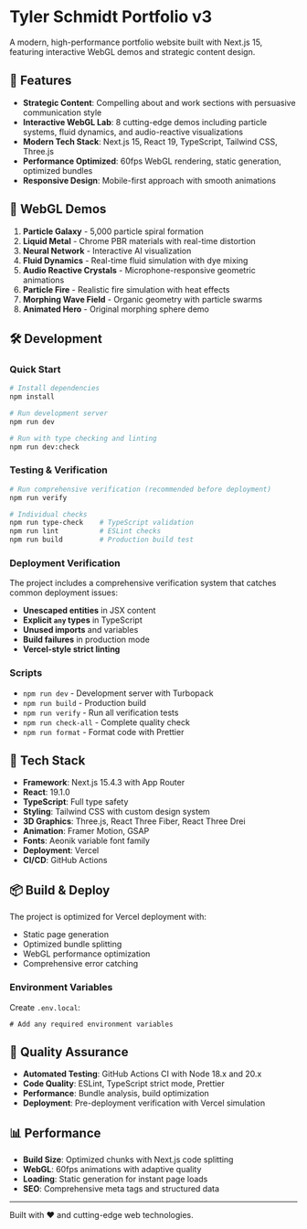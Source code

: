 # Tyler Schmidt Portfolio v3

A modern, high-performance portfolio website built with Next.js 15, featuring interactive WebGL demos and strategic content design.

## 🎯 Features

- **Strategic Content**: Compelling about and work sections with persuasive communication style
- **Interactive WebGL Lab**: 8 cutting-edge demos including particle systems, fluid dynamics, and audio-reactive visualizations
- **Modern Tech Stack**: Next.js 15, React 19, TypeScript, Tailwind CSS, Three.js
- **Performance Optimized**: 60fps WebGL rendering, static generation, optimized bundles
- **Responsive Design**: Mobile-first approach with smooth animations

## 🚀 WebGL Demos

1. **Particle Galaxy** - 5,000 particle spiral formation
2. **Liquid Metal** - Chrome PBR materials with real-time distortion
3. **Neural Network** - Interactive AI visualization
4. **Fluid Dynamics** - Real-time fluid simulation with dye mixing
5. **Audio Reactive Crystals** - Microphone-responsive geometric animations
6. **Particle Fire** - Realistic fire simulation with heat effects
7. **Morphing Wave Field** - Organic geometry with particle swarms
8. **Animated Hero** - Original morphing sphere demo

## 🛠 Development

### Quick Start

```bash
# Install dependencies
npm install

# Run development server
npm run dev

# Run with type checking and linting
npm run dev:check
```

### Testing & Verification

```bash
# Run comprehensive verification (recommended before deployment)
npm run verify

# Individual checks
npm run type-check    # TypeScript validation
npm run lint          # ESLint checks
npm run build         # Production build test
```

### Deployment Verification

The project includes a comprehensive verification system that catches common deployment issues:

- **Unescaped entities** in JSX content
- **Explicit `any` types** in TypeScript
- **Unused imports** and variables
- **Build failures** in production mode
- **Vercel-style strict linting**

### Scripts

- `npm run dev` - Development server with Turbopack
- `npm run build` - Production build
- `npm run verify` - Run all verification tests
- `npm run check-all` - Complete quality check
- `npm run format` - Format code with Prettier

## 🔧 Tech Stack

- **Framework**: Next.js 15.4.3 with App Router
- **React**: 19.1.0
- **TypeScript**: Full type safety
- **Styling**: Tailwind CSS with custom design system
- **3D Graphics**: Three.js, React Three Fiber, React Three Drei
- **Animation**: Framer Motion, GSAP
- **Fonts**: Aeonik variable font family
- **Deployment**: Vercel
- **CI/CD**: GitHub Actions

## 📦 Build & Deploy

The project is optimized for Vercel deployment with:

- Static page generation
- Optimized bundle splitting
- WebGL performance optimization
- Comprehensive error catching

### Environment Variables

Create `.env.local`:

```env
# Add any required environment variables
```

## 🧪 Quality Assurance

- **Automated Testing**: GitHub Actions CI with Node 18.x and 20.x
- **Code Quality**: ESLint, TypeScript strict mode, Prettier
- **Performance**: Bundle analysis, build optimization
- **Deployment**: Pre-deployment verification with Vercel simulation

## 📊 Performance

- **Build Size**: Optimized chunks with Next.js code splitting
- **WebGL**: 60fps animations with adaptive quality
- **Loading**: Static generation for instant page loads
- **SEO**: Comprehensive meta tags and structured data

---

Built with ❤️ and cutting-edge web technologies.
